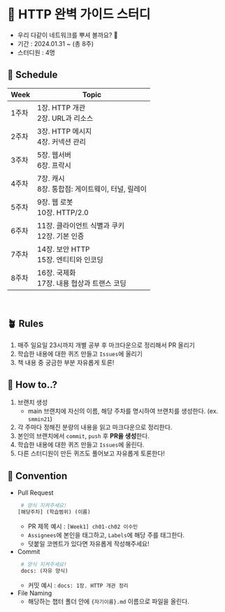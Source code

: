 # 🌵 HTTP 완벽 가이드 스터디

- 우리 다같이 네트워크를 뿌셔 볼까요? 🥊
- 기간 : 2024.01.31 ~ (총 8주)
- 스터디원 : 4명
  <br>

## 🌳 Schedule

| Week  | Topic                                              |
| ----- | -------------------------------------------------- |
| 1주차 | 1장. HTTP 개관<br>2장. URL과 리소스                |
| 2주차 | 3장. HTTP 메시지<br>4장. 커넥션 관리               |
| 3주차 | 5장. 웹서버<br>6장. 프락시                         |
| 4주차 | 7장. 캐시<br>8장. 통합점: 게이트웨이, 터널, 릴레이 |
| 5주차 | 9장. 웹 로봇<br>10장. HTTP/2.0                     |
| 6주차 | 11장. 클라이언트 식별과 쿠키<br>12장. 기본 인증    |
| 7주차 | 14장. 보안 HTTP<br>15장. 엔티티와 인코딩           |
| 8주차 | 16장. 국제화<br>17장. 내용 협상과 트랜스 코딩      |

<br>

## 🪴 Rules

1. 매주 일요일 23시까지 개별 공부 후 마크다운으로 정리해서 PR 올리기
2. 학습한 내용에 대한 퀴즈 만들고 `Issues`에 올리기
3. 책 내용 중 궁금한 부분 자유롭게 토론!
   <br>

## 🌱 How to..?

1. 브랜치 생성
   - main 브랜치에 자신의 이름, 해당 주차를 명시하여 브랜치를 생성한다. (ex. `smmin21`)
2. 각 주마다 정해진 분량의 내용을 읽고 마크다운으로 정리한다.
3. 본인의 브랜치에서 `commit`, `push` 후 **PR을 생성**한다.
4. 학습한 내용에 대한 퀴즈 만들고 `Issues`에 올린다.
5. 다른 스터디원이 만든 퀴즈도 풀어보고 자유롭게 토론한다!
   <br>

## 🌿 Convention

- Pull Request
  ```python
   # 양식 지켜주세요!
  [해당주차] (학습범위) (이름)
  ```
  - PR 제목 예시 : `[Week1] ch01-ch02 이수민`
  - `Assignees`에 본인을 태그하고, `Labels`에 해당 주를 태그한다.
  - 덧붙일 코멘트가 있다면 자유롭게 작성해주세요!
- Commit
  ```python
   # 양식 지켜주세요!
   docs: (자유 양식)
  ```
  - 커밋 예시 : `docs: 1장. HTTP 개관 정리`
- File Naming
  - 해당하는 챕터 폴더 안에 `{자기이름}.md` 이름으로 파일을 올린다.
